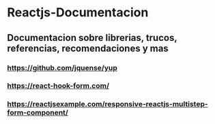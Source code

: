 # Reactjs-Documentacion

## Documentacion sobre librerias, trucos, referencias, recomendaciones y mas 


### https://github.com/jquense/yup
### https://react-hook-form.com/
### https://reactjsexample.com/responsive-reactjs-multistep-form-component/
